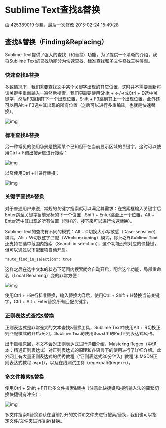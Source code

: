 # Sublime Text查找&替换

由 425389019 创建，最后一次修改 2016-02-24 15:49:28

## 查找&替换（Finding&Replacing）

Sublime Text提供了强大的查找（和替换）功能，为了提供一个清晰的介绍，我将Sublime Text的查找功能分为快速查找、标准查找和多文件查找三种类型。

### 快速查找&替换

多数情况下，我们需要查找文中某个关键字出现的其它位置，这时并不需要重新将该关键字重新输入一遍然后搜索，我们只需要使用Shift + ←/→或Ctrl + D选中关键字，然后F3跳到其下一个出现位置，Shift + F3跳到其上一个出现位置，此外还可以用Alt + F3选中其出现的所有位置（之后可以进行多重编辑，也就是快速替换）。

![img](https://img.w3cschool.cn/attachments/image/cimg/2015-09-05_55ea701d1971f.gif)

### 标准查找&替换

另一种常见的使用场景是搜索某个已知但不在当前显示区域的关键字，这时可以使用Ctrl + F调出搜索框进行搜索：

![img](https://img.w3cschool.cn/attachments/image/cimg/2015-09-05_55ea701d74e3a.jpg)

以及使用Ctrl + H进行替换：

![img](https://img.w3cschool.cn/attachments/image/cimg/2015-09-05_55ea701da2107.jpg)

### 关键字查找&替换

对于普通用户来说，常规的关键字搜索就可以满足其需求：在搜索框输入关键字后Enter跳至关键字当前光标的下一个位置，Shift + Enter跳至上一个位置，Alt + Enter选中其出现的所有位置（同样的，接下来可以进行快速替换）。

Sublime Text的查找有不同的模式：Alt + C切换大小写敏感（Case-sensitive）模式，Alt + W切换整字匹配（Whole matching）模式，除此之外Sublime Text还支持在选中范围内搜索（Search in selection），这个功能没有对应的快捷键，但可以通过以下配置项自动开启。

```
"auto_find_in_selection": true
```

这样之后在选中文本的状态下范围内搜索就会自动开启，配合这个功能，局部重命名（Local Renaming）变的非常方便：

![img](https://img.w3cschool.cn/attachments/image/cimg/2015-09-05_55ea701ddae8b.gif)

使用Ctrl + H进行标准替换，输入替换内容后，使用Ctrl + Shift + H替换当前关键字，Ctrl + Alt + Enter替换所有匹配关键字。

### 正则表达式查找&替换

正则表达式是非常强大的文本查找&替换工具，Sublime Text中使用Alt + R切换正则匹配模式的开启/关闭。Sublime Text的使用Boost里的Perl正则表达式风格。

出于篇幅原因，本文不会对正则表达式进行详细介绍，Mastering Regex（中译本：精通正则表达式）对正则表达式的原理和各语言下的使用进行了详细介绍。此外网上有大量正则表达式的优秀教程（“正则表达式30分钟入门教程”和MSDN正则表达式教程.aspx)），以及在线测试工具（regexpal和regexer）。

### 多文件搜索&替换

使用Ctrl + Shift + F开启多文件搜索&替换（注意此快捷键和搜狗输入法的简繁切换快捷键有冲突）：

![img](https://img.w3cschool.cn/attachments/image/cimg/2015-09-05_55ea7028448f0.jpg)

多文件搜索&替换默认在当前打开的文件和文件夹进行搜索/替换，我们也可以指定文件/文件夹进行搜索/替换。